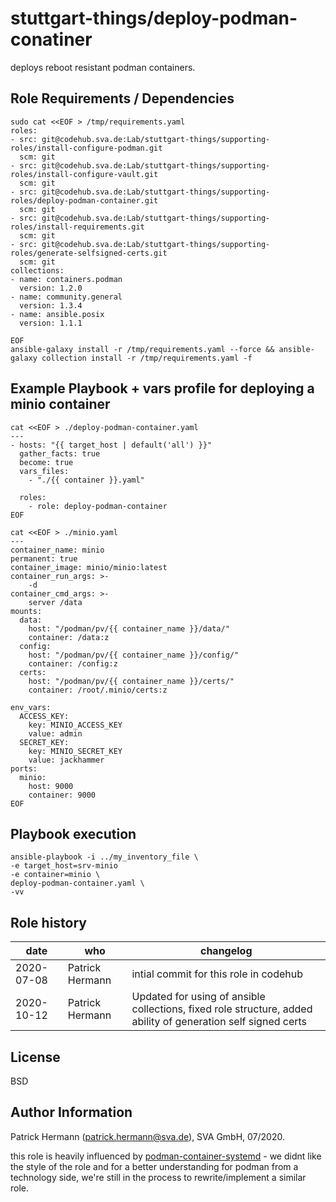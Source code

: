 stuttgart-things/deploy-podman-conatiner
=======================

deploys reboot resistant podman containers.

Role Requirements / Dependencies
--------------------------------

```
sudo cat <<EOF > /tmp/requirements.yaml
roles:
- src: git@codehub.sva.de:Lab/stuttgart-things/supporting-roles/install-configure-podman.git
  scm: git
- src: git@codehub.sva.de:Lab/stuttgart-things/supporting-roles/install-configure-vault.git
  scm: git
- src: git@codehub.sva.de:Lab/stuttgart-things/supporting-roles/deploy-podman-container.git
  scm: git
- src: git@codehub.sva.de:Lab/stuttgart-things/supporting-roles/install-requirements.git
  scm: git
- src: git@codehub.sva.de:Lab/stuttgart-things/supporting-roles/generate-selfsigned-certs.git
  scm: git
collections:
- name: containers.podman
  version: 1.2.0
- name: community.general 
  version: 1.3.4
- name: ansible.posix
  version: 1.1.1

EOF
ansible-galaxy install -r /tmp/requirements.yaml --force && ansible-galaxy collection install -r /tmp/requirements.yaml -f
```

Example Playbook + vars profile for deploying a minio container 
---------------------------------------------------------------

```
cat <<EOF > ./deploy-podman-container.yaml
---
- hosts: "{{ target_host | default('all') }}"
  gather_facts: true
  become: true
  vars_files:
    - "./{{ container }}.yaml"

  roles:
    - role: deploy-podman-container
EOF

cat <<EOF > ./minio.yaml
---
container_name: minio
permanent: true
container_image: minio/minio:latest
container_run_args: >-
    -d
container_cmd_args: >-
    server /data
mounts:
  data:
    host: "/podman/pv/{{ container_name }}/data/"  
    container: /data:z
  config:
    host: "/podman/pv/{{ container_name }}/config/"
    container: /config:z
  certs:
    host: "/podman/pv/{{ container_name }}/certs/"
    container: /root/.minio/certs:z

env_vars:
  ACCESS_KEY:
    key: MINIO_ACCESS_KEY
    value: admin
  SECRET_KEY:
    key: MINIO_SECRET_KEY
    value: jackhammer
ports:
  minio:
    host: 9000
    container: 9000
EOF
```

Playbook execution
---------------------------------------------------------------
```
ansible-playbook -i ../my_inventory_file \
-e target_host=srv-minio
-e container=minio \
deploy-podman-container.yaml \
-vv
```

Role history
----------------
| date  | who | changelog |
|---|---|---|
|2020-07-08  | Patrick Hermann | intial commit for this role in codehub
|2020-10-12   | Patrick Hermann | Updated for using of ansible collections, fixed role structure, added ability of generation self signed certs

License
-------

BSD

Author Information
------------------

Patrick Hermann (patrick.hermann@sva.de), SVA GmbH, 07/2020.

this role is heavily influenced by [podman-container-systemd](https://github.com/ikke-t/podman-container-systemd) - we didnt like the style of the role and for a better understanding for podman from a technology side, we're still in the process to rewrite/implement a similar role. 
